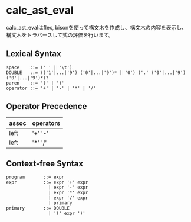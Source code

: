 # calc\_ast\_eval

calc\_ast\_evalはflex, bisonを使って構文木を作成し、構文木の内容を表示し、構文木をトラバースして式の評価を行います。

## Lexical Syntax

```
space    ::= (' ' | '\t')
DOUBLE   ::= (('1'|...|'9') ('0'|...|'9')* | '0') ('.' ('0'|...|'9') ('0'|...|'9')*)?
paren    ::= '(' | ')'
operator ::= '+' | '-' | '*' | '/'
```

## Operator Precedence

assoc | operators
----- | ---------
left  | '+' '-'
left  | '*' '/'

## Context-free Syntax

```
program       ::= expr
expr          ::= expr '+' expr
                | expr '-' expr
                | expr '*' expr
                | expr '/' expr
                | primary
primary       ::= DOUBLE
                | '(' expr ')'
```

